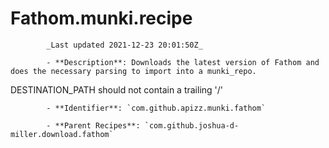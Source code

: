 # Fathom.munki.recipe

            _Last updated 2021-12-23 20:01:50Z_

            - **Description**: Downloads the latest version of Fathom and does the necessary parsing to import into a munki_repo.

DESTINATION_PATH should not contain a trailing '/'

            - **Identifier**: `com.github.apizz.munki.fathom`

            - **Parent Recipes**: `com.github.joshua-d-miller.download.fathom`
